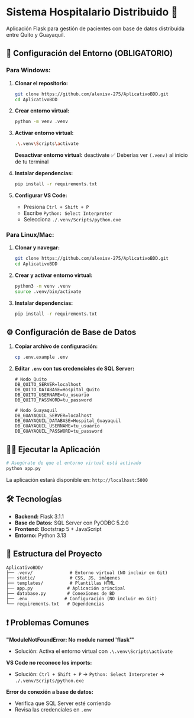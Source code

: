 # Sistema Hospitalario Distribuido 🏥

Aplicación Flask para gestión de pacientes con base de datos distribuida entre Quito y Guayaquil.

## 🚀 Configuración del Entorno (OBLIGATORIO)

### Para Windows:

1. **Clonar el repositorio:**
   ```bash
   git clone https://github.com/alexisv-275/AplicativoBDD.git
   cd AplicativoBDD
   ```

2. **Crear entorno virtual:**
   ```bash
   python -m venv .venv
   ```

3. **Activar entorno virtual:**
   ```bash
   .\.venv\Scripts\activate
   ```

   **Desactivar entorno virtual:**
   deactivate
   ✅ Deberías ver `(.venv)` al inicio de tu terminal

4. **Instalar dependencias:**
   ```bash
   pip install -r requirements.txt
   ```

5. **Configurar VS Code:**
   - Presiona `Ctrl + Shift + P`
   - Escribe `Python: Select Interpreter`
   - Selecciona `./.venv/Scripts/python.exe`

### Para Linux/Mac:

1. **Clonar y navegar:**
   ```bash
   git clone https://github.com/alexisv-275/AplicativoBDD.git
   cd AplicativoBDD
   ```

2. **Crear y activar entorno virtual:**
   ```bash
   python3 -m venv .venv
   source .venv/bin/activate
   ```

3. **Instalar dependencias:**
   ```bash
   pip install -r requirements.txt
   ```

## ⚙️ Configuración de Base de Datos

1. **Copiar archivo de configuración:**
   ```bash
   cp .env.example .env
   ```

2. **Editar `.env` con tus credenciales de SQL Server:**
   ```env
   # Nodo Quito
   DB_QUITO_SERVER=localhost
   DB_QUITO_DATABASE=Hospital_Quito
   DB_QUITO_USERNAME=tu_usuario
   DB_QUITO_PASSWORD=tu_password

   # Nodo Guayaquil  
   DB_GUAYAQUIL_SERVER=localhost
   DB_GUAYAQUIL_DATABASE=Hospital_Guayaquil
   DB_GUAYAQUIL_USERNAME=tu_usuario
   DB_GUAYAQUIL_PASSWORD=tu_password
   ```

## 🏃‍♂️ Ejecutar la Aplicación

```bash
# Asegúrate de que el entorno virtual está activado
python app.py
```

La aplicación estará disponible en: `http://localhost:5000`

## 🛠️ Tecnologías

- **Backend:** Flask 3.1.1
- **Base de Datos:** SQL Server con PyODBC 5.2.0
- **Frontend:** Bootstrap 5 + JavaScript
- **Entorno:** Python 3.13

## 📁 Estructura del Proyecto

```
AplicativoBDD/
├── .venv/              # Entorno virtual (NO incluir en Git)
├── static/             # CSS, JS, imágenes
├── templates/          # Plantillas HTML
├── app.py             # Aplicación principal
├── database.py        # Conexiones de BD
├── .env              # Configuración (NO incluir en Git)
└── requirements.txt   # Dependencias
```

## ❗ Problemas Comunes

**"ModuleNotFoundError: No module named 'flask'"**
- Solución: Activa el entorno virtual con `.\.venv\Scripts\activate`

**VS Code no reconoce los imports:**
- Solución: `Ctrl + Shift + P` → `Python: Select Interpreter` → `./.venv/Scripts/python.exe`

**Error de conexión a base de datos:**
- Verifica que SQL Server esté corriendo
- Revisa las credenciales en `.env`